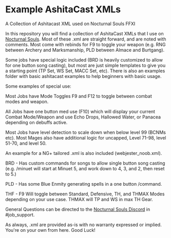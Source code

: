 # Example AshitaCast XMLs 
A Collection of Ashitacast XML used on Nocturnal Souls FFXI

In this repository you will find a collection of AshitaCast XMLs that I use on [Nocturnal Souls](https://nocturnalsouls.net). Most of these .xml are straight forward, and are noted with comments. Most come with rebinds for F9 to toggle your weapon (e.g. RNG between Archery and Marksmanship, PLD between Almace and Burtgang).

Some jobs have special logic included (BRD is heavily customized to allow for one button song casting), but most are just simple templates to give you a starting point (TP Set, WS Set, MACC Set, etc). There is also an examples folder with basic ashitacast examples to help beginners with basic usage.

Some examples of special use:

Most Jobs have Mode Toggles F9 and F12 to toggle between combat modes and weapon.

All Jobs have one button med use (F10) which will display your current Combat Mode/Weapon and use Echo Drops, Hallowed Water, or Panacea depending on debuffs active.

Most Jobs have level detection to scale down when below level 99 (BCNMs etc). Most Mages also have additional logic for uncapped, Level 71-98, level 51-70, and level 50.

An example for a NG+ tailored .xml is also included (webjester_noob.xml).

BRD - Has custom commands for songs to allow single button song casting (e.g. /minuet will start at Minuet 5, and work down to 4, 3, and 2, then reset to 5.)

PLD - Has some Blue Enmity generating spells in a one button /command.

THF - F9 Will toggle between Standard, Defensive, TH, and THMAX Modes depending on your use case. THMAX will TP and WS in max TH Gear.

General Questions can be directed to the [Nocturnal Souls Discord](https://discord.gg/swnTWUv) in #job_support.

As always, .xml are provided as-is with no warranty expressed or implied. You're on your own from here. Good Luck!
